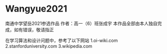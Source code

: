 # Wangyue2021
南通中学望岳2021参选作品
作者：高一（6）班张成宇
本作品全部由本人独自完成，如有错误，敬请指正


在学习算法和设计问题中，参考了以下网站
1.oi-wiki.com
2.stanforduniversity.com
3.wikipedia.com

